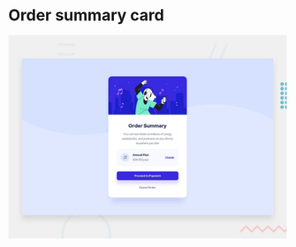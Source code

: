 # Order summary card

![Design preview for the Order summary card coding challenge](desktop-preview.jpg)
